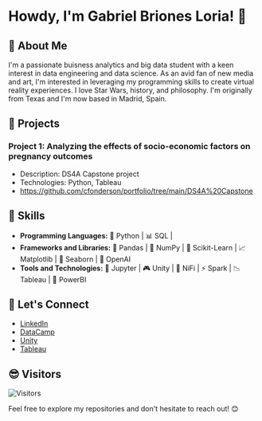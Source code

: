# Howdy, I'm Gabriel Briones Loria! 👋

## 🤠 About Me
I'm a passionate buisness analytics and big data student with a keen interest in data engineering and data science. As an avid fan of new media and art, I'm interested in leveraging my programming skills to create virtual reality experiences. I love Star Wars, history, and philosophy. I'm originally from Texas and I'm now based in Madrid, Spain.

## 🔬 Projects
### Project 1: Analyzing the effects of socio-economic factors on pregnancy outcomes
- Description: DS4A Capstone project
- Technologies: Python, Tableau
- https://github.com/cfonderson/portfolio/tree/main/DS4A%20Capstone

## 🧰 Skills
- **Programming Languages:** 🐍 Python | 📊 SQL |
- **Frameworks and Libraries:** 🐼 Pandas | 🔢 NumPy | 🧠 Scikit-Learn | 📈 Matplotlib | 🌊 Seaborn | 🤖 OpenAI
- **Tools and Technologies:** 📒 Jupyter | 🎮 Unity | 🚰 NiFi | ⚡ Spark | 📉 Tableau | 💼 PowerBI

## 🙌 Let's Connect
- [LinkedIn](https://www.linkedin.com/in/gabrielbrionesloria/)
- [DataCamp](https://www.datacamp.com/portfolio/gabrielbriones)
- [Unity](https://play.unity.com/u/gvbl92)
- [Tableau](https://public.tableau.com/app/profile/gabriel.briones/vizzes)

## 😎 Visitors
![Visitors](https://visitor-badge.laobi.icu/badge?page_id=gabrielbrionesl.gabrielbrionesl)

Feel free to explore my repositories and don't hesitate to reach out! 😊

